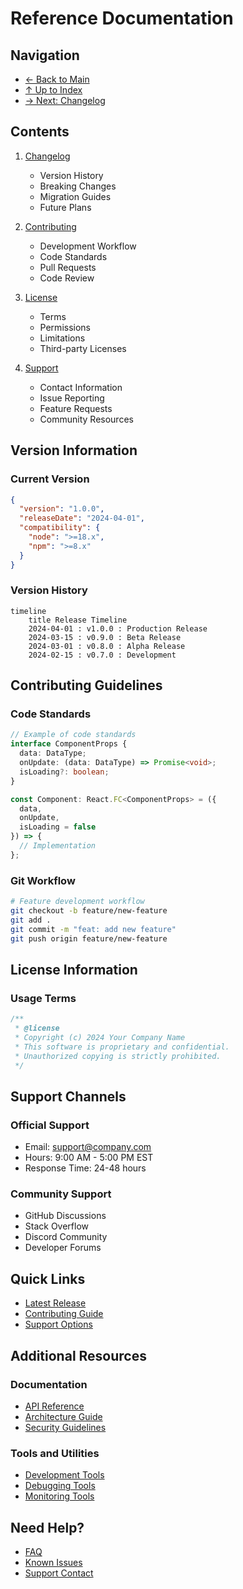 # Reference Documentation

## Navigation

- [← Back to Main](../README.md)
- [↑ Up to Index](./index.md)
- [→ Next: Changelog](./changelog.md)

## Contents

1. [Changelog](./changelog.md)
   - Version History
   - Breaking Changes
   - Migration Guides
   - Future Plans

2. [Contributing](./contributing.md)
   - Development Workflow
   - Code Standards
   - Pull Requests
   - Code Review

3. [License](./license.md)
   - Terms
   - Permissions
   - Limitations
   - Third-party Licenses

4. [Support](./support.md)
   - Contact Information
   - Issue Reporting
   - Feature Requests
   - Community Resources

## Version Information

### Current Version

```json
{
  "version": "1.0.0",
  "releaseDate": "2024-04-01",
  "compatibility": {
    "node": ">=18.x",
    "npm": ">=8.x"
  }
}
```

### Version History

```mermaid
timeline
    title Release Timeline
    2024-04-01 : v1.0.0 : Production Release
    2024-03-15 : v0.9.0 : Beta Release
    2024-03-01 : v0.8.0 : Alpha Release
    2024-02-15 : v0.7.0 : Development
```

## Contributing Guidelines

### Code Standards

```typescript
// Example of code standards
interface ComponentProps {
  data: DataType;
  onUpdate: (data: DataType) => Promise<void>;
  isLoading?: boolean;
}

const Component: React.FC<ComponentProps> = ({
  data,
  onUpdate,
  isLoading = false
}) => {
  // Implementation
};
```

### Git Workflow

```bash
# Feature development workflow
git checkout -b feature/new-feature
git add .
git commit -m "feat: add new feature"
git push origin feature/new-feature
```

## License Information

### Usage Terms

```typescript
/**
 * @license
 * Copyright (c) 2024 Your Company Name
 * This software is proprietary and confidential.
 * Unauthorized copying is strictly prohibited.
 */
```

## Support Channels

### Official Support

- Email: support@company.com
- Hours: 9:00 AM - 5:00 PM EST
- Response Time: 24-48 hours

### Community Support

- GitHub Discussions
- Stack Overflow
- Discord Community
- Developer Forums

## Quick Links

- [Latest Release](./changelog.md#latest)
- [Contributing Guide](./contributing.md)
- [Support Options](./support.md)

## Additional Resources

### Documentation

- [API Reference](../api/overview.md)
- [Architecture Guide](../architecture/overview.md)
- [Security Guidelines](../security/overview.md)

### Tools and Utilities

- [Development Tools](../guides/development.md#tools)
- [Debugging Tools](../guides/troubleshooting.md#tools)
- [Monitoring Tools](../maintenance/monitoring.md#tools)

## Need Help?

- [FAQ](./support.md#faq)
- [Known Issues](./changelog.md#known-issues)
- [Support Contact](./support.md#contact) 
